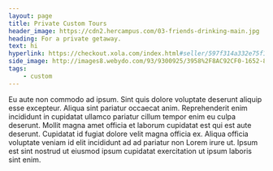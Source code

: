 ```yaml
---
layout: page
title: Private Custom Tours
header_image: https://cdn2.hercampus.com/03-friends-drinking-main.jpg
heading: For a private getaway.
text: hi
hyperlink: https://checkout.xola.com/index.html#seller/597f314a332e75f1708b4568?openExternal=true
side_image: http://images8.webydo.com/93/9300925/3958%2F8AC92CF0-1652-8EE3-93EE-20591B2C8386.jpg
tags:
    - custom
---
```


 Eu aute non commodo ad ipsum. Sint quis dolore voluptate deserunt aliquip esse excepteur. Aliqua sint pariatur occaecat anim. Reprehenderit enim incididunt in cupidatat ullamco pariatur cillum tempor enim eu culpa deserunt. Mollit magna amet officia et laborum cupidatat est qui est aute deserunt. Cupidatat id fugiat dolore velit magna officia ex. Aliqua officia voluptate veniam id elit incididunt ad ad pariatur non Lorem irure ut. Ipsum est sint nostrud ut eiusmod ipsum cupidatat exercitation ut ipsum laboris sint enim.